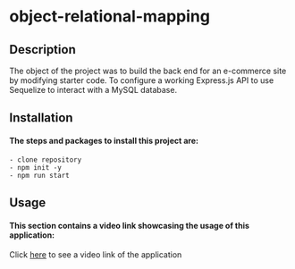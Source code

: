 # object-relational-mapping

## Description

The object of the project was to build the back end for an e-commerce site by modifying starter code. To configure a working Express.js API to use Sequelize to interact with a MySQL database.

## Installation

#### The steps and packages to install this project are:

```
- clone repository
- npm init -y
- npm run start
```

## Usage

#### This section contains a video link showcasing the usage of this application:

Click [here]() to see a video link of the application
